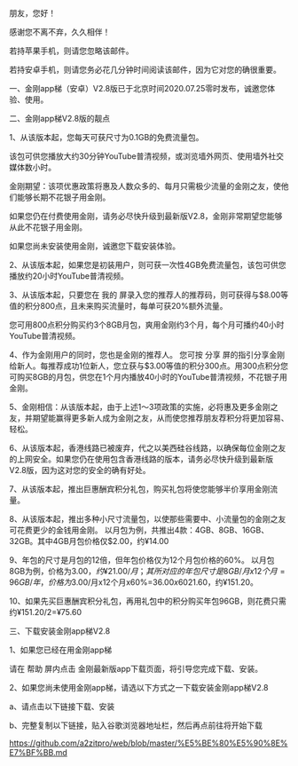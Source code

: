 朋友，您好！

感谢您不离不弃，久久相伴！

若持苹果手机，则请您忽略该邮件。

若持安卓手机，则请您务必花几分钟时间阅读该邮件，因为它对您的确很重要。

一、金刚app梯（安卓）V2.8版已于北京时间2020.07.25零时发布，诚邀您体验、使用。

二、金刚app梯V2.8版的靓点

1、从该版本起，您每天可获尺寸为0.1GB的免费流量包。

该包可供您播放大约30分钟YouTube普清视频，或浏览墙外网页、使用墙外社交媒体数小时。

金刚期望：该项优惠政策将惠及人数众多的、每月只需极少流量的金刚之友，使他们能够长期不花银子用金刚。

如果您仍在付费使用金刚，请务必尽快升级到最新版V2.8，金刚非常期望您能够从此不花银子用金刚。

如果您尚未安装使用金刚，诚邀您下载安装体验。

2、从该版本起，如果您是初装用户，则可获一次性4GB免费流量包，该包可供您播放约20小时YouTube普清视频。

3、从该版本起，只要您在 我的 屏录入您的推荐人的推荐码，则可获得与$8.00等值的积分800点，且未来购买流量时，每单可获20%额外流量。

您可用800点积分购买约3个8GB月包，爽用金刚约3个月，每个月可播约40小时YouTube普清视频。

4、作为金刚用户的同时，您也是金刚的推荐人。
您可按 分享 屏的指引分享金刚给新人。每推荐成功1位新人，您立获与$3.00等值的积分300点。用300点积分您可购买8GB的月包，供您在1个月内播放40小时的YouTube普清视频，不花银子用金刚。

5、金刚相信：从该版本起，由于上述1～3项政策的实施，必将惠及更多金刚之友，并期望能赢得更多新人成为金刚之友，从而使您推荐朋友荐积分将更加容易、轻松。

6、从该版本起，香港线路已被废弃，代之以美西硅谷线路，以确保每位金刚之友的上网安全。如果您仍在使用包含香港线路的版本，请务必尽快升级到最新版V2.8版，因为这对您的安全的确有好处。

7、从该版本起，推出巨惠酬宾积分礼包，购买礼包将使您能够半价享用金刚流量。

8、从该版本起，推出多种小尺寸流量包，以使那些需要中、小流量包的金刚之友可花费更少的金钱用金刚。
以月包为例，共推出4款：4GB、8GB、16GB、32GB。其中4GB月包价格仅$2.00，约¥14.00

9、年包的尺寸是月包的12倍，但年包价格仅为12个月包价格的60%。
以月包8GB为例，价格为$3.00，约¥21.00/月；其所对应的年包尺寸是8GB/月x12个月=96GB/年，价格为$3.00/月x12个月x60%=$36.00x60%=$21.60，约¥151.20。

10、如果先买巨惠酬宾积分礼包，再用礼包中的积分购买年包96GB，则花费只需约¥151.20/2=¥75.60

三、下载安装金刚app梯V2.8 

1、如果您已经在用金刚app梯

请在 帮助 屏内点击 金刚最新版app下载页面，将引导您完成下载、安装。

2、如果您尚未使用金刚app梯，请选以下方式之一下载安装金刚app梯V2.8

a、请点击以下链接下载、安装

b、完整复制以下链接，贴入谷歌浏览器地址栏，然后再点前往将开始下载

https://github.com/a2zitpro/web/blob/master/%E5%BE%80%E5%90%8E%E7%BF%BB.md
